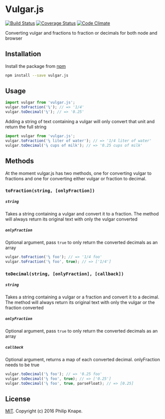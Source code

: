 # Vulgar.js

[![Build Status](https://travis-ci.org/Knape/vulgar.js.svg?branch=master)](https://travis-ci.org/Knape/vulgar.js)
[![Coverage Status](https://coveralls.io/repos/github/Knape/vulgar.js/badge.svg?branch=master)](https://coveralls.io/github/Knape/vulgar.js?branch=master)
[![Code Climate](https://codeclimate.com/github/Knape/vulgar.js/badges/gpa.svg)](https://codeclimate.com/github/Knape/vulgar.js)

Converting vulgar and fractions to fraction or decimals for both node and browser

## Installation

Install the package from [npm](https://npmjs.com/release)

```bash
npm install --save vulgar.js
```

## Usage

```js
import vulgar from 'vulgar.js';
vulgar.toFraction('¼'); // => '1/4'
vulgar.toDecimal('¼'); // => '0.25'
```

Adding a string of text containing a vulgar will only convert that unit and return the full string

```js
import vulgar from 'vulgar.js';
vulgar.toFraction('¼ liter of water'); // => '1/4 liter of water'
vulgar.toDecimal('¼ cups of milk'); // => '0.25 cups of milk'
```

## Methods

At the moment vulgar.js has two methods, one for converting vulgar to fractions and one for converting either vulgar or fraction to decimal.

### `toFraction(string, [onlyFraction])`

##### `string`
Takes a string containing a vulgar and convert it to a fraction. The method will always return its original text with only the vulgar converted

##### `onlyFraction`
Optional argument, pass `true` to only return the converted decimals as an array

```js
vulgar.toFraction('¼ foo'); // => '1/4 foo'
vulgar.toFraction('¼ foo', true); // => ['1/4']
```

### `toDecimal(string, [onlyFraction], [callback])`

##### `string`
Takes a string containing a vulgar or a fraction and convert it to a decimal. The method will always return its original text with only the vulgar or the fraction converted

##### `onlyFraction`
Optional argument, pass `true` to only return the converted decimals as an array

##### `callback`
Optional argument, returns a map of each converted decimal. onlyFraction needs to be true

```js
vulgar.toDecimal('¼ foo'); // => '0.25 foo'
vulgar.toDecimal('¼ foo', true); // => ['0.25']
vulgar.toDecimal('¼ foo', true, parseFloat); // => [0.25]
```

## License

[MIT](LICENSE). Copyright (c) 2016 Philip Knape.
